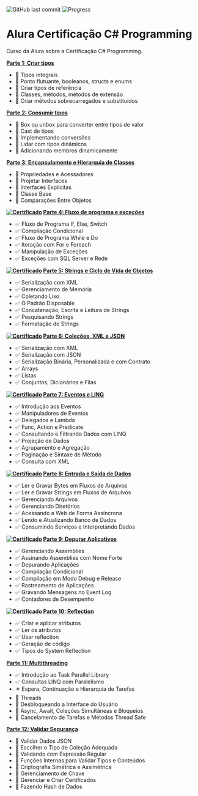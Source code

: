 ![GitHub last commit](https://img.shields.io/github/last-commit/ricardozambon/Alura-Curso-CertificacaoCSharp?logo=github&logoColor=white) ![Progress](https://progress-bar.dev/75/?title=progress)

# Alura Certificação C# Programming
Curso da Alura sobre a Certificação C# Programming.

**[Parte 1: Criar tipos](https://cursos.alura.com.br/course/certificacao-csharp-criar-tipos)** 

* :black_square_button: Tipos integrais
* :black_square_button: Ponto flutuante, booleanos, structs e enums
* :black_square_button: Criar tipos de referência
* :black_square_button: Classes, métodos, métodos de extensão
* :black_square_button: Criar métodos sobrecarregados e substituídos

**[Parte 2: Consumir tipos](https://cursos.alura.com.br/course/certificacao-csharp-consumir-tipos)** 

* :black_square_button: Box ou unbox para converter entre tipos de valor
* :black_square_button: Cast de tipos
* :black_square_button: Implementando conversões
* :black_square_button: Lidar com tipos dinâmicos
* :black_square_button: Adicionando membros dinamicamente

**[Parte 3: Encapsulamento e Hierarquia de Classes](https://cursos.alura.com.br/course/certificacao-csharp-encapsulamento-hierarquia-de-classes)** 

* :black_square_button: Propriedades e Acessadores
* :black_square_button: Projetar Interfaces
* :black_square_button: Interfaces Explícitas
* :black_square_button: Classe Base
* :black_square_button: Comparações Entre Objetos

**[<img src="https://img.shields.io/badge/Certificado-blue?logo=aventrix&logoColor=white" alt="Certificado" valign="text-bottom" />](https://cursos.alura.com.br/certificate/7450fb3b-db69-49ac-9e71-ae6cb81c99e6)
[Parte 4: Fluxo de programa e exceções](https://cursos.alura.com.br/course/certificacao-csharp-fluxo-de-programa-excecoes)** 

* :white_check_mark: Fluxo de Programa If, Else, Switch
* :white_check_mark: Compilação Condicional
* :white_check_mark: Fluxo de Programa While e Do
* :white_check_mark: Iteração com For e Foreach
* :white_check_mark: Manipulação de Exceções
* :white_check_mark: Exceções com SQL Server e Rede

**[<img src="https://img.shields.io/badge/Certificado-blue?logo=aventrix&logoColor=white" alt="Certificado" valign="text-bottom" />](https://cursos.alura.com.br/certificate/434eedad-d33b-4304-a4e2-e17c8599ab12)
[Parte 5: Strings e Ciclo de Vida de Objetos](https://cursos.alura.com.br/course/certificacao-csharp-strings-ciclo-de-vida-objetos)** 

* :white_check_mark: Serialização com XML
* :white_check_mark: Gerenciamento de Memória
* :white_check_mark: Coletando Lixo
* :white_check_mark: O Padrão Disposable
* :white_check_mark: Concatenação, Escrita e Leitura de Strings
* :white_check_mark: Pesquisando Strings
* :white_check_mark: Formatação de Strings

**[<img src="https://img.shields.io/badge/Certificado-blue?logo=aventrix&logoColor=white" alt="Certificado" valign="text-bottom" />](https://cursos.alura.com.br/certificate/467f8dfc-6e3f-47e4-9fc4-7b3c240c7f4b)
[Parte 6: Coleções, XML e JSON](https://cursos.alura.com.br/course/certificacao-csharp-colecoes-xml-json)** 

* :white_check_mark: Serialização com XML
* :white_check_mark: Serialização com JSON
* :white_check_mark: Serialização Binária, Personalizada e com Contrato
* :white_check_mark: Arrays
* :white_check_mark: Listas
* :white_check_mark: Conjuntos, Dicionários e Filas

**[<img src="https://img.shields.io/badge/Certificado-blue?logo=aventrix&logoColor=white" alt="Certificado" valign="text-bottom" />](https://cursos.alura.com.br/certificate/2c6bd229-517c-47de-b10f-a23d5ed76fb8)
[Parte 7: Eventos e LINQ](https://cursos.alura.com.br/course/certificacao-csharp-eventos-linq)** 

* :white_check_mark: Introdução aos Eventos
* :white_check_mark: Manipuladores de Eventos
* :white_check_mark: Delegados e Lambda
* :white_check_mark: Func, Action e Predicate
* :white_check_mark: Consultando e Filtrando Dados com LINQ
* :white_check_mark: Projeção de Dados
* :white_check_mark: Agrupamento e Agregação
* :white_check_mark: Paginação e Sintaxe de Método
* :white_check_mark: Consulta com XML

**[<img src="https://img.shields.io/badge/Certificado-blue?logo=aventrix&logoColor=white" alt="Certificado" valign="text-bottom" />](https://cursos.alura.com.br/certificate/c93d4d5f-fd83-42c4-8bcb-7f7383aea460)
[Parte 8: Entrada e Saída de Dados](https://cursos.alura.com.br/course/certificacao-csharp-entrada-saida-dados)** 

* :white_check_mark: Ler e Gravar Bytes em Fluxos de Arquivos
* :white_check_mark: Ler e Gravar Strings em Fluxos de Arquivos
* :white_check_mark: Gerenciando Arquivos
* :white_check_mark: Gerenciando Diretórios
* :white_check_mark: Acessando a Web de Forma Assíncrona
* :white_check_mark: Lendo e Atualizando Banco de Dados
* :white_check_mark: Consumindo Serviços e Interpretando Dados

**[<img src="https://img.shields.io/badge/Certificado-blue?logo=aventrix&logoColor=white" alt="Certificado" valign="text-bottom" />](https://cursos.alura.com.br/certificate/65d8cd26-0b2a-4e65-93b1-dff3980894f1)
[Parte 9: Depurar Aplicativos](https://cursos.alura.com.br/course/certificacao-csharp-depurar-aplicativos)** 

* :white_check_mark: Gerenciando Assemblies
* :white_check_mark: Assinando Assemblies com Nome Forte
* :white_check_mark: Depurando Aplicações
* :white_check_mark: Compilação Condicional
* :white_check_mark: Compilação em Modo Debug e Release
* :white_check_mark: Rastreamento de Aplicações
* :white_check_mark: Gravando Mensagens no Event Log
* :white_check_mark: Contadores de Desempenho

**[<img src="https://img.shields.io/badge/Certificado-blue?logo=aventrix&logoColor=white" alt="Certificado" valign="text-bottom" />](https://cursos.alura.com.br/certificate/0179da7b-5d8d-439e-bcff-7f6bc3914311)
[Parte 10: Reflection](https://cursos.alura.com.br/course/certificacao-csharp-reflection)** 

* :white_check_mark: Criar e aplicar atributos
* :white_check_mark: Ler os atributos
* :white_check_mark: Usar reflection
* :white_check_mark: Geração de código
* :white_check_mark: Tipos do System Reflection

**[Parte 11: Multithreading](https://cursos.alura.com.br/course/certificacao-csharp-multithreading)** 

* :white_check_mark: Introdução ao Task Parallel Library
* :white_check_mark: Consultas LINQ com Paralelismo
* :eight_pointed_black_star: Espera, Continuação e Hierarquia de Tarefas
* :black_square_button: Threads
* :black_square_button: Desbloqueando a Interface do Usuário
* :black_square_button: Async, Await, Coleções Simultâneas e Bloqueios
* :black_square_button: Cancelamento de Tarefas e Métodos Thread Safe

**[Parte 12: Validar Segurança](https://cursos.alura.com.br/course/certificacao-csharp-validar-seguranca)** 

* :black_square_button: Validar Dados JSON
* :black_square_button: Escolher o Tipo de Coleção Adequada
* :black_square_button: Validando com Expressão Regular
* :black_square_button: Funções Internas para Validar Tipos e Conteúdos
* :black_square_button: Criptografia Simétrica e Assimétrica
* :black_square_button: Gerenciamento de Chave
* :black_square_button: Gerenciar e Criar Certificados
* :black_square_button: Fazendo Hash de Dados
